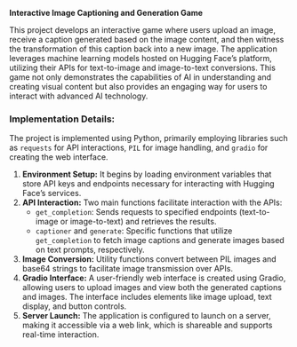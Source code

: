 **Interactive Image Captioning and Generation Game**

This project develops an interactive game where users upload an image, receive a caption generated based on the image content, and then witness the transformation of this caption back into a new image. The application leverages machine learning models hosted on Hugging Face’s platform, utilizing their APIs for text-to-image and image-to-text conversions. This game not only demonstrates the capabilities of AI in understanding and creating visual content but also provides an engaging way for users to interact with advanced AI technology.

### Implementation Details:
The project is implemented using Python, primarily employing libraries such as `requests` for API interactions, `PIL` for image handling, and `gradio` for creating the web interface. 

1. **Environment Setup:** It begins by loading environment variables that store API keys and endpoints necessary for interacting with Hugging Face’s services.
2. **API Interaction:** Two main functions facilitate interaction with the APIs:
   - `get_completion`: Sends requests to specified endpoints (text-to-image or image-to-text) and retrieves the results.
   - `captioner` and `generate`: Specific functions that utilize `get_completion` to fetch image captions and generate images based on text prompts, respectively.
3. **Image Conversion:** Utility functions convert between PIL images and base64 strings to facilitate image transmission over APIs.
4. **Gradio Interface:** A user-friendly web interface is created using Gradio, allowing users to upload images and view both the generated captions and images. The interface includes elements like image upload, text display, and button controls.
5. **Server Launch:** The application is configured to launch on a server, making it accessible via a web link, which is shareable and supports real-time interaction.
